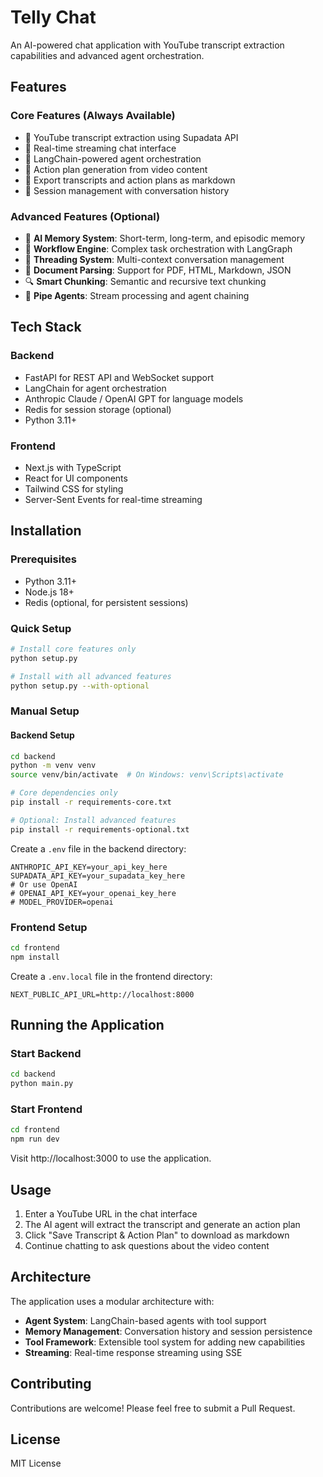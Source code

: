 # Telly Chat

An AI-powered chat application with YouTube transcript extraction capabilities and advanced agent orchestration.

## Features

### Core Features (Always Available)
- 🎥 YouTube transcript extraction using Supadata API
- 💬 Real-time streaming chat interface
- 🤖 LangChain-powered agent orchestration
- 📝 Action plan generation from video content
- 💾 Export transcripts and action plans as markdown
- 🔄 Session management with conversation history

### Advanced Features (Optional)
- 🧠 **AI Memory System**: Short-term, long-term, and episodic memory
- 🔀 **Workflow Engine**: Complex task orchestration with LangGraph
- 🧵 **Threading System**: Multi-context conversation management
- 📄 **Document Parsing**: Support for PDF, HTML, Markdown, JSON
- 🔍 **Smart Chunking**: Semantic and recursive text chunking
- 🚀 **Pipe Agents**: Stream processing and agent chaining

## Tech Stack

### Backend
- FastAPI for REST API and WebSocket support
- LangChain for agent orchestration
- Anthropic Claude / OpenAI GPT for language models
- Redis for session storage (optional)
- Python 3.11+

### Frontend
- Next.js with TypeScript
- React for UI components
- Tailwind CSS for styling
- Server-Sent Events for real-time streaming

## Installation

### Prerequisites
- Python 3.11+
- Node.js 18+
- Redis (optional, for persistent sessions)

### Quick Setup

```bash
# Install core features only
python setup.py

# Install with all advanced features
python setup.py --with-optional
```

### Manual Setup

#### Backend Setup

```bash
cd backend
python -m venv venv
source venv/bin/activate  # On Windows: venv\Scripts\activate

# Core dependencies only
pip install -r requirements-core.txt

# Optional: Install advanced features
pip install -r requirements-optional.txt
```

Create a `.env` file in the backend directory:
```env
ANTHROPIC_API_KEY=your_api_key_here
SUPADATA_API_KEY=your_supadata_key_here
# Or use OpenAI
# OPENAI_API_KEY=your_openai_key_here
# MODEL_PROVIDER=openai
```

### Frontend Setup

```bash
cd frontend
npm install
```

Create a `.env.local` file in the frontend directory:
```env
NEXT_PUBLIC_API_URL=http://localhost:8000
```

## Running the Application

### Start Backend
```bash
cd backend
python main.py
```

### Start Frontend
```bash
cd frontend
npm run dev
```

Visit http://localhost:3000 to use the application.

## Usage

1. Enter a YouTube URL in the chat interface
2. The AI agent will extract the transcript and generate an action plan
3. Click "Save Transcript & Action Plan" to download as markdown
4. Continue chatting to ask questions about the video content

## Architecture

The application uses a modular architecture with:
- **Agent System**: LangChain-based agents with tool support
- **Memory Management**: Conversation history and session persistence
- **Tool Framework**: Extensible tool system for adding new capabilities
- **Streaming**: Real-time response streaming using SSE

## Contributing

Contributions are welcome! Please feel free to submit a Pull Request.

## License

MIT License